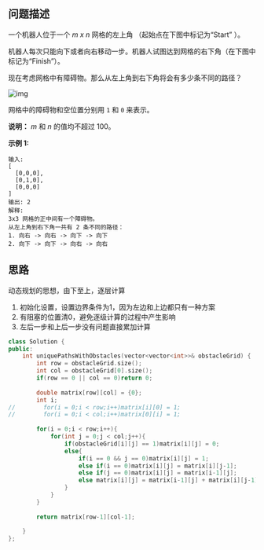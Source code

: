 ## 问题描述

一个机器人位于一个 *m x n* 网格的左上角 （起始点在下图中标记为“Start” ）。

机器人每次只能向下或者向右移动一步。机器人试图达到网格的右下角（在下图中标记为“Finish”）。

现在考虑网格中有障碍物。那么从左上角到右下角将会有多少条不同的路径？

![img](https://assets.leetcode-cn.com/aliyun-lc-upload/uploads/2018/10/22/robot_maze.png)

网格中的障碍物和空位置分别用 `1` 和 `0` 来表示。

**说明：** *m* 和 *n* 的值均不超过 100。

**示例 1:**

```
输入:
[
  [0,0,0],
  [0,1,0],
  [0,0,0]
]
输出: 2
解释:
3x3 网格的正中间有一个障碍物。
从左上角到右下角一共有 2 条不同的路径：
1. 向右 -> 向右 -> 向下 -> 向下
2. 向下 -> 向下 -> 向右 -> 向右
```

## 思路

动态规划的思想，由下至上，逐层计算

1. 初始化设置，设置边界条件为1，因为左边和上边都只有一种方案
2. 有阻塞的位置清0，避免逐级计算的过程中产生影响
3. 左后一步和上后一步没有问题直接累加计算

```cpp
class Solution {
public:
    int uniquePathsWithObstacles(vector<vector<int>>& obstacleGrid) {
        int row = obstacleGrid.size();
        int col = obstacleGrid[0].size();
        if(row == 0 || col == 0)return 0;
        
        double matrix[row][col] = {0};
        int i;
//        for(i = 0;i < row;i++)matrix[i][0] = 1;
//        for(i = 0;i < col;i++)matrix[0][i] = 1;  
        
        for(i = 0;i < row;i++){
            for(int j = 0;j < col;j++){
                if(obstacleGrid[i][j] == 1)matrix[i][j] = 0;
                else{
                    if(i == 0 && j == 0)matrix[i][j] = 1;
                    else if(i == 0)matrix[i][j] = matrix[i][j-1];
                    else if(j == 0)matrix[i][j] = matrix[i-1][j];
                    else matrix[i][j] = matrix[i-1][j] + matrix[i][j-1];
                }       
            }
        }
        
        return matrix[row-1][col-1];
        
    }
};
```

